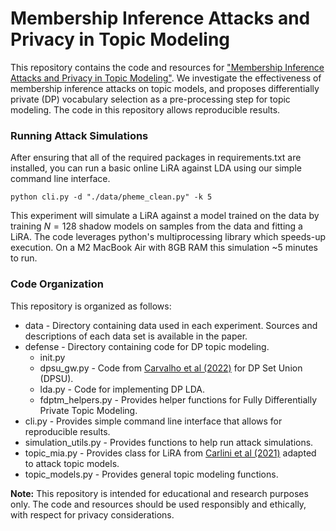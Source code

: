 # Membership Inference Attacks and Privacy in Topic Modeling

This repository contains the code and resources for ["Membership Inference Attacks and Privacy in Topic Modeling"](https://arxiv.org/abs/2403.04451). We investigate the effectiveness of membership inference attacks on topic models, and proposes differentially private (DP) vocabulary selection as a pre-processing step for topic modeling. The code in this repository allows reproducible results.

### Running Attack Simulations

After ensuring that all of the required packages in requirements.txt are installed, you can run a basic online LiRA against LDA using our simple command line interface.

```
python cli.py -d "./data/pheme_clean.py" -k 5
```

This experiment will simulate a LiRA against a model trained on the data by training $N = 128$ shadow models on samples from the data and fitting a LiRA. The code leverages python's multiprocessing library which speeds-up execution. On a M2 MacBook Air with 8GB RAM this simulation ~5 minutes to run.

### Code Organization

This repository is organized as follows:

- data - Directory containing data used in each experiment. Sources and descriptions of each data set is available in the paper.
- defense - Directory containing code for DP topic modeling.
  - init.py
  - dpsu_gw.py - Code from [Carvalho et al (2022)](https://github.com/ricardocarvalhods/diff-private-set-union) for DP Set Union (DPSU).
  - lda.py - Code for implementing DP LDA.
  - fdptm_helpers.py - Provides helper functions for Fully Differentially Private Topic Modeling.
- cli.py - Provides simple command line interface that allows for reproducible results.
- simulation_utils.py - Provides functions to help run attack simulations.
- topic_mia.py - Provides class for LiRA from [Carlini et al (2021)](https://arxiv.org/abs/2112.03570) adapted to attack topic models.
- topic_models.py - Provides general topic modeling functions.

**Note:** This repository is intended for educational and research purposes only. The code and resources should be used responsibly and ethically, with respect for privacy considerations.
